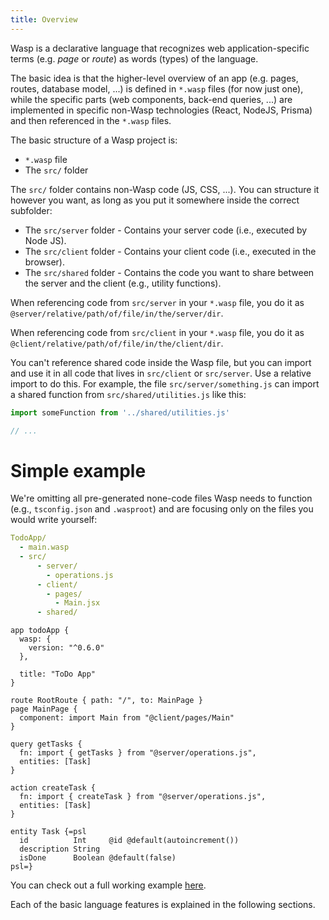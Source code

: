 ```yaml
---
title: Overview
---
```


Wasp is a declarative language that recognizes web application-specific terms (e.g. *page* or *route*) as
words (types) of the language.

The basic idea is that the higher-level overview of an app (e.g. pages, routes, database model, ...) is defined in `*.wasp` files (for now just one), while the specific parts (web components, back-end queries, ...) are implemented in specific non-Wasp technologies (React, NodeJS, Prisma) and then referenced in the `*.wasp` files.

The basic structure of a Wasp project is:
- `*.wasp` file
- The `src/` folder

The `src/` folder contains non-Wasp code (JS, CSS, ...). You can structure it however you want, as long as you put it somewhere inside the correct subfolder:
  - The `src/server` folder - Contains your server code (i.e., executed by Node JS).
  - The `src/client` folder - Contains your client code (i.e., executed in the browser).
  - The `src/shared` folder - Contains the code you want to share between the server and the client (e.g., utility functions).

When referencing code from `src/server` in your `*.wasp` file, you do it as `@server/relative/path/of/file/in/the/server/dir`.

When referencing code from `src/client` in your `*.wasp` file, you do it as `@client/relative/path/of/file/in/the/client/dir`.

You can't reference shared code inside the Wasp file, but you can import and use it in all code that lives in `src/client` or `src/server`. Use a relative import to do this. For example, the file `src/server/something.js` can import a shared function from `src/shared/utilities.js` like this:
```js
import someFunction from '../shared/utilities.js'

// ...
```


# Simple example
We're omitting all pre-generated none-code files Wasp needs to function (e.g., `tsconfig.json` and `.wasproot`) and are focusing only on the files you would write yourself:
```yaml
TodoApp/
  - main.wasp
  - src/
      - server/
        - operations.js
      - client/
        - pages/
          - Main.jsx
      - shared/
```

```wasp title="main.wasp"
app todoApp {
  wasp: {
    version: "^0.6.0"
  },

  title: "ToDo App"
}

route RootRoute { path: "/", to: MainPage }
page MainPage {
  component: import Main from "@client/pages/Main"
}

query getTasks {
  fn: import { getTasks } from "@server/operations.js",
  entities: [Task]
}

action createTask {
  fn: import { createTask } from "@server/operations.js",
  entities: [Task]
}

entity Task {=psl
  id          Int     @id @default(autoincrement())
  description String
  isDone      Boolean @default(false)
psl=}
```

You can check out a full working example [here](https://github.com/wasp-lang/wasp/tree/main/waspc/examples/todoApp).

Each of the basic language features is explained in the following sections.
